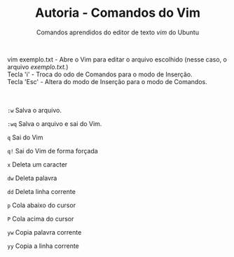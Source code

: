 <div align="center">
  <h1> Autoria - Comandos do Vim </h1>
  <p> Comandos aprendidos do editor de texto <i>vim</i> do Ubuntu </p>
</div>
<br>

vim exemplo.txt - Abre o Vim para editar o arquivo escolhido (nesse caso, o arquivo <i>exemplo.txt.</i>)<br>
Tecla 'i' - Troca do odo de Comandos para o modo de Inserção.<br>
Tecla 'Esc' - Altera do modo de Inserção para o modo de Comandos.<br>
<br><br>

`:w`
Salva o arquivo.<br>

`:wq`
Salva o arquivo e sai do Vim.<br>

`q`
Sai do Vim<br>

`q!`
Sai do Vim de forma forçada<br>

`x`
Deleta um caracter<br>

`dw`
Deleta palavra<br>

`dd`
Deleta linha corrente<br>

`p`
Cola abaixo do cursor<br>

`P`
Cola acima do cursor<br>

`yw`
Copia palavra corrente<br>

`yy`
Copia a linha corrente